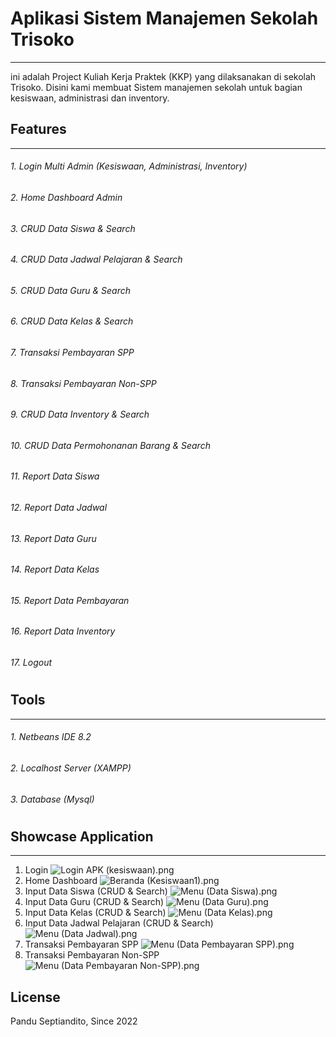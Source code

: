 # Aplikasi Sistem Manajemen Sekolah Trisoko  
------------------------
ini adalah Project Kuliah Kerja Praktek (KKP) yang dilaksanakan di sekolah Trisoko. Disini kami membuat Sistem manajemen sekolah untuk bagian kesiswaan, administrasi dan inventory.

## Features
------------------------
###### 1. Login Multi Admin (Kesiswaan, Administrasi, Inventory)
###### 2. Home Dashboard Admin
###### 3. CRUD Data Siswa & Search
###### 4. CRUD Data Jadwal Pelajaran & Search
###### 5. CRUD Data Guru & Search
###### 6. CRUD Data Kelas & Search
###### 7. Transaksi Pembayaran SPP
###### 8. Transaksi Pembayaran Non-SPP
###### 9. CRUD Data Inventory & Search
###### 10. CRUD Data Permohonanan Barang & Search
###### 11. Report Data Siswa
###### 12. Report Data Jadwal
###### 13. Report Data Guru
###### 14. Report Data Kelas
###### 15. Report Data Pembayaran
###### 16. Report Data Inventory
###### 17. Logout
#
## Tools
------------------------
###### 1. Netbeans IDE 8.2
###### 2. Localhost Server (XAMPP) 
###### 3. Database (Mysql) 
#
## Showcase Application
------
1. Login 
![Login APK (kesiswaan).png](https://www.dropbox.com/s/igxsbu0rhwjk6qt/Login%20APK%20%28kesiswaan%29.png?dl=0&raw=1)
2. Home Dashboard
![Beranda (Kesiswaan1).png](https://www.dropbox.com/s/vjtitbc58kldovk/Beranda%20%28Kesiswaan1%29.png?dl=0&raw=1)
3. Input Data Siswa (CRUD & Search)
![Menu (Data Siswa).png](https://www.dropbox.com/s/rfnkqlfjptr8oh7/Menu%20%28Data%20Siswa%29.png?dl=0&raw=1)
4. Input Data Guru (CRUD & Search)
![Menu (Data Guru).png](https://www.dropbox.com/s/simqg5v3oc8pse6/Menu%20%28Data%20Guru%29.png?dl=0&raw=1)
5. Input Data Kelas (CRUD & Search)
![Menu (Data Kelas).png](https://www.dropbox.com/s/ujwpy1izuxmyuk4/Menu%20%28Data%20Kelas%29.png?dl=0&raw=1)
6. Input Data Jadwal Pelajaran (CRUD & Search)
![Menu (Data Jadwal).png](https://www.dropbox.com/s/akm3p6on1pzrhef/Menu%20%28Data%20Jadwal%29.png?dl=0&raw=1) 
7. Transaksi Pembayaran SPP
![Menu (Data Pembayaran SPP).png](https://www.dropbox.com/s/6bpso9jp0hpm9s7/Menu%20%28Data%20Pembayaran%20SPP%29.png?dl=0&raw=1)
8. Transaksi Pembayaran Non-SPP
![Menu (Data Pembayaran Non-SPP).png](https://www.dropbox.com/s/8ugwvfinujtslhz/Menu%20%28Data%20Pembayaran%20Non-SPP%29.png?dl=0&raw=1)

## License
Pandu Septiandito, Since 2022


